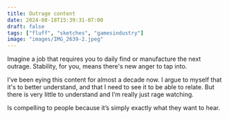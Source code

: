 ```yaml
---
title: Outrage content 
date: 2024-08-18T15:39:31-07:00
draft: false
tags: ["fluff", "sketches", "gamesindustry"]
image: "images/IMG_2639-2.jpeg"
---
```


Imagine a job that requires you to daily find or manufacture the next outrage. Stability, for you, means there's new anger to tap into. 

I’ve been eying this content for almost a decade now. I argue to myself that it's to better understand, and that I need to see it to be able to relate. But there is very little to understand and I’m really just rage watching. 

Is compelling to people because it’s simply exactly what they want to hear. 